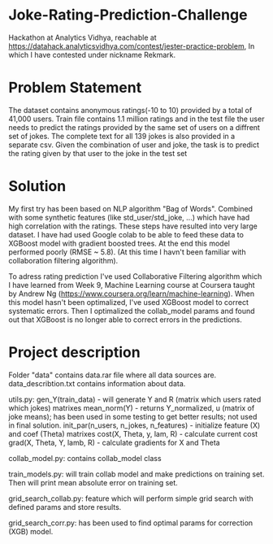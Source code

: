 # Joke-Rating-Prediction-Challenge
Hackathon at Analytics Vidhya, reachable at https://datahack.analyticsvidhya.com/contest/jester-practice-problem,
In which I have contested under nickname Rekmark.

# Problem Statement
The dataset contains anonymous ratings(-10 to 10) provided by a total of 41,000 users. Train file contains 1.1 million ratings and in the test file the user needs to predict the ratings provided by the same set of users on a diffrent set of jokes. The complete text for all 139 jokes is also provided in a separate csv. Given the combination of user and joke, the task is to predict the rating given by that user to the joke in the test set

# Solution
My first try has been based on NLP algorithm "Bag of Words". Combined with some synthetic features (like std_user/std_joke, ...) which have had high correlation with the ratings. These steps have resulted into very large dataset. I have had used Google colab to be able to feed these data to XGBoost model with gradient boosted trees. At the end this model performed poorly (RMSE ~ 5.8). 
(At this time I havn't been familiar with collaboration filtering algorithm).

To adress rating prediction I've used Collaborative Filtering algorithm which I have learned from Week 9, Machine Learning course at Coursera taught by Andrew Ng (https://www.coursera.org/learn/machine-learning). When this model hasn't been optimalized, I've used XGBoost model to correct systematic errors. Then I optimalized the collab_model params and found out that XGBoost is no longer able to correct errors in the predictions.

# Project description
Folder "data" contains data.rar file where all data sources are.
data_describtion.txt contains information about data.

utils.py:
  gen_Y(train_data) - will generate Y and R (matrix which users rated which jokes) matrixes
  mean_norm(Y) - returns Y_normalized, u (matrix of joke means); has been used in some testing to get better results; not used in final                  solution.
  init_par(n_users, n_jokes, n_features) - initialize feature (X) and coef (Theta) matrixes
  cost(X, Theta, y, lam, R) - calculate current cost
  grad(X, Theta, Y, lamb, R) - calculate gradients for X and Theta

collab_model.py:
  contains collab_model class
  
train_models.py:
  will train collab model and make predictions on training set. Then will print mean absolute error on training set.

grid_search_collab.py:
  feature which will perform simple grid search with defined params and store results.

grid_search_corr.py:
  has been used to find optimal params for correction (XGB) model.
